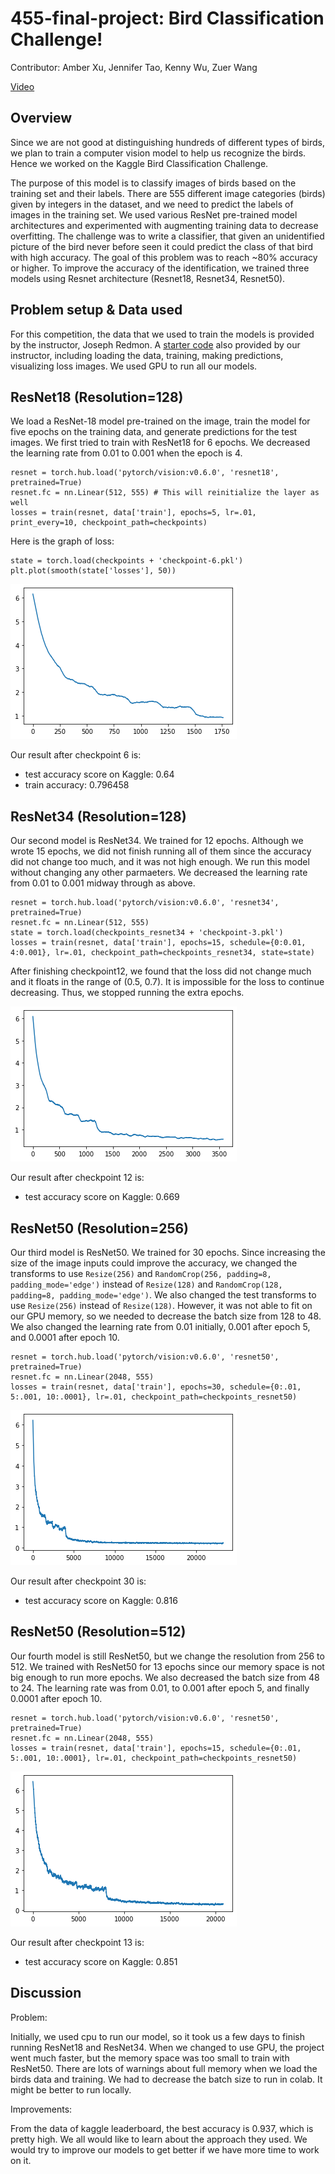 # 455-final-project: Bird Classification Challenge!
Contributor: Amber Xu,
             Jennifer Tao,
             Kenny Wu,
             Zuer Wang
 
[Video](https://washington.zoom.us/rec/share/pN7yxpXHHOu9ksLJie-GHSfrwJGL8dtzJffQagW5bnnOw-PLNv-AtDw6oUhnBv2K.EHd_Ev9Aw1O9Fd-N?startTime=1622870841000)         
             
## Overview
Since we are not good at distinguishing hundreds of different types of birds, we plan to train a computer vision model to help us recognize the birds. Hence we worked on the Kaggle Bird Classification Challenge. 

The purpose of this model is to classify images of birds based on the training set and their labels. There are 555 different image categories (birds) given by integers in the dataset, and we need to predict the labels of images in the training set. We used various ResNet pre-trained model architectures and experimented with augmenting training data to decrease overfitting. The challenge was to write a classifier, that given an unidentified picture of the bird never before seen it could predict the class of that bird with high accuracy. 
The goal of this problem was to reach ~80% accuracy or higher. To improve the accuracy of the identification, we trained three models using Resnet architecture (Resnet18, Resnet34, Resnet50).

## Problem setup & Data used
For this competition, the data that we used to train the models is provided by the instructor, Joseph Redmon.
A [starter code](https://colab.research.google.com/drive/1kHo8VT-onDxbtS3FM77VImG35h_K_Lav#scrollTo=yRzPDiVzsyGz) also provided by our instructor, including loading the data, training, making predictions, visualizing loss images.
We used GPU to run all our models.

## ResNet18 (Resolution=128)

We load a ResNet-18 model pre-trained on the image, train the model for five epochs on the training data, and generate predictions for the test images. We first tried to train with ResNet18 for 6 epochs. We decreased the learning rate from 0.01 to 0.001 when the epoch is 4.
```
resnet = torch.hub.load('pytorch/vision:v0.6.0', 'resnet18', pretrained=True)
resnet.fc = nn.Linear(512, 555) # This will reinitialize the layer as well
losses = train(resnet, data['train'], epochs=5, lr=.01, print_every=10, checkpoint_path=checkpoints)
```

Here is the graph of loss:
```
state = torch.load(checkpoints + 'checkpoint-6.pkl')
plt.plot(smooth(state['losses'], 50))
```
<img src="./img/resnet18.png"/>

Our result after checkpoint 6 is:
  - test accuracy score on Kaggle: 0.64
  - train accuracy: 0.796458

## ResNet34 (Resolution=128)
Our second model is ResNet34. We trained for 12 epochs. Although we wrote 15 epochs, we did not finish running all of them since the accuracy did not change too much, and it was not high enough. We run this model without changing any other parmaeters. We decreased the learning rate from 0.01 to 0.001 midway through as above.
```
resnet = torch.hub.load('pytorch/vision:v0.6.0', 'resnet34', pretrained=True)
resnet.fc = nn.Linear(512, 555)
state = torch.load(checkpoints_resnet34 + 'checkpoint-3.pkl')
losses = train(resnet, data['train'], epochs=15, schedule={0:0.01, 4:0.001}, lr=.01, checkpoint_path=checkpoints_resnet34, state=state)
```

After finishing checkpoint12, we found that the loss did not change much and it floats in the range of (0.5, 0.7). It is impossible for the loss to continue decreasing. Thus, we stopped running the extra epochs.

<img src="./img/resnet34.png"/>

Our result after checkpoint 12 is: 
  - test accuracy score on Kaggle: 0.669

## ResNet50 (Resolution=256)
Our third model is ResNet50. We trained for 30 epochs. Since increasing the size of the image inputs could improve the accuracy, we changed the transforms to use `Resize(256)` and `RandomCrop(256, padding=8, padding_mode='edge')` instead of `Resize(128)` and `RandomCrop(128, padding=8, padding_mode='edge')`. We also changed the test transforms to use `Resize(256)` instead of `Resize(128)`. However, it was not able to fit on our GPU memory, so we needed to decrease the batch size from 128 to 48. We also changed the learning rate from 0.01 initially, 0.001 after epoch 5, and 0.0001 after epoch 10.
```
resnet = torch.hub.load('pytorch/vision:v0.6.0', 'resnet50', pretrained=True)
resnet.fc = nn.Linear(2048, 555)
losses = train(resnet, data['train'], epochs=30, schedule={0:.01, 5:.001, 10:.0001}, lr=.01, checkpoint_path=checkpoints_resnet50)
```

<img src="./img/resnet50reso256.png"/>

Our result after checkpoint 30 is: 
  - test accuracy score on Kaggle: 0.816


## ResNet50 (Resolution=512)
Our fourth model is still ResNet50, but we change the resolution from 256 to 512. We trained with ResNet50 for 13 epochs since our memory space is not big enough to run more epochs. We also decreased the batch size from 48 to 24. The learning rate was from 0.01, to 0.001 after epoch 5, and finally 0.0001 after epoch 10.
```
resnet = torch.hub.load('pytorch/vision:v0.6.0', 'resnet50', pretrained=True)
resnet.fc = nn.Linear(2048, 555)
losses = train(resnet, data['train'], epochs=15, schedule={0:.01, 5:.001, 10:.0001}, lr=.01, checkpoint_path=checkpoints_resnet50)
```

<img src="./img/resnet50reso512.png"/>

Our result after checkpoint 13 is: 
  - test accuracy score on Kaggle: 0.851

## Discussion
Problem:

Initially, we used cpu to run our model, so it took us a few days to finish running ResNet18 and ResNet34. When we changed to use GPU, the project went much faster, but the memory space was too small to train with ResNet50. There are lots of warnings about full memory when we load the birds data and training. We had to decrease the batch size to run in colab. It might be better to run locally.

Improvements: 

From the data of kaggle leaderboard, the best accuracy is 0.937, which is pretty high. We all would like to learn about the approach they used. We would try to improve our models to get better if we have more time to work on it.
